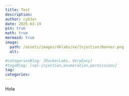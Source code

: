 ```yaml
---
title: Test
description:
author: cyb3ar
date: 2025-03-19
pin: true
math: true
mermaid: true
image:
  path: /assets/images/dklabs/ve/Injection/Banner.png
  alt: 

#categoriesBlog: [DockerLabs, VeryEasy]
#tagsBlog: [sql-injection,enumeration,permissions]
tag: 
categories: 
---
```


Hola